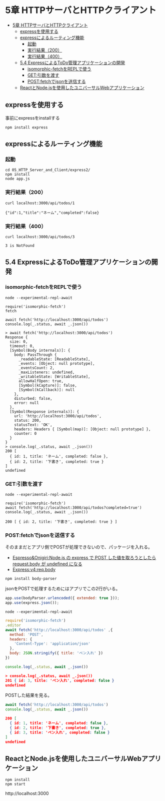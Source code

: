 # 5章 HTTPサーバとHTTPクライアント

- [5章 HTTPサーバとHTTPクライアント](#5章-httpサーバとhttpクライアント)
  - [expressを使用する](#expressを使用する)
  - [expressによるルーティング機能](#expressによるルーティング機能)
    - [起動](#起動)
    - [実行結果（200）](#実行結果200)
    - [実行結果（400）](#実行結果400)
  - [5.4 ExpressによるToDo管理アプリケーションの開発](#54-expressによるtodo管理アプリケーションの開発)
    - [isomorphic-fetchをREPLで使う](#isomorphic-fetchをreplで使う)
    - [GET:引数を渡す](#get引数を渡す)
    - [POST:fetchでjsonを送信する](#postfetchでjsonを送信する)
  - [ReactとNode.jsを使用したユニバーサルWebアプリケーション](#reactとnodejsを使用したユニバーサルwebアプリケーション)

## expressを使用する

事前にexpressをinstallする
```
npm install express
```

## expressによるルーティング機能

### 起動

```
cd 05_HTTP_Server_and_Client/express2/
npm install
node app.js
```

### 実行結果（200）

```
curl localhost:3000/api/todos/1
```
```
{"id":1,"title":"ネーム","completed":false}
```


### 実行結果（400）

```
curl localhost:3000/api/todos/3
```
```
3 is NotFound
```

## 5.4 ExpressによるToDo管理アプリケーションの開発

###  isomorphic-fetchをREPLで使う

```
node --experimental-repl-await
```

```
require('isomorphic-fetch')
fetch

await fetch('http://localhost:3000/api/todos')
console.log(_.status, await _.json())
```

```
> await fetch('http://localhost:3000/api/todos')
Response {
  size: 0,
  timeout: 0,
  [Symbol(Body internals)]: {
    body: PassThrough {
      _readableState: [ReadableState],
      _events: [Object: null prototype],
      _eventsCount: 2,
      _maxListeners: undefined,
      _writableState: [WritableState],
      allowHalfOpen: true,
      [Symbol(kCapture)]: false,
      [Symbol(kCallback)]: null
    },
    disturbed: false,
    error: null
  },
  [Symbol(Response internals)]: {
    url: 'http://localhost:3000/api/todos',
    status: 200,
    statusText: 'OK',
    headers: Headers { [Symbol(map)]: [Object: null prototype] },
    counter: 0
  }
}
> console.log(_.status, await _.json())
200 [
  { id: 1, title: 'ネーム', completed: false },
  { id: 2, title: '下書き', completed: true }
]
undefined
```

### GET:引数を渡す

```
node --experimental-repl-await
```

```
require('isomorphic-fetch')
await fetch('http://localhost:3000/api/todos?completed=true')
console.log(_.status, await _.json())
```

```
200 [ { id: 2, title: '下書き', completed: true } ]
```

### POST:fetchでjsonを送信する

そのままだとアプリ側でPOSTが処理できないので、パッケージを入れる。  
- [Espresso&Onigiri:Node.js の express で POST した値を取ろうとしたら request.body が undefined になる](https://va2577.github.io/post/99/)
- [Express:v4:req.body](https://expressjs.com/en/4x/api.html#req.body)

```
npm install body-parser
```

jsonをPOSTで処理するためにはアプリでこの2行がいる。
```js
app.use(bodyParser.urlencoded({ extended: true }));
app.use(express.json());
```


```
node --experimental-repl-await
```

```js
require('isomorphic-fetch')
.editor
await fetch('http://localhost:3000/api/todos' ,{
  method: 'POST',
  headers: {
    'Content-Type': 'application/json'
  },
  body: JSON.stringify({ title: 'ペン入れ' })
})
```

```js
console.log(_.status, await _.json())
```
```json
> console.log(_.status, await _.json())
201 { id: 3, title: 'ペン入れ', completed: false }
undefined
```

POSTした結果を見る。
```js
await fetch('http://localhost:3000/api/todos')
console.log(_.status, await _.json())
```
```json
200 [
  { id: 1, title: 'ネーム', completed: false },
  { id: 2, title: '下書き', completed: true },
  { id: 3, title: 'ペン入れ', completed: false }
]
undefined
```

## ReactとNode.jsを使用したユニバーサルWebアプリケーション

```
npm install
npm start
```

http://localhost:3000

